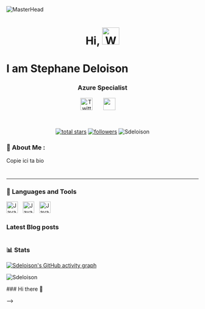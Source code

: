 ![MasterHead](https://images-wixmp-ed30a86b8c4ca887773594c2.wixmp.com/f/826040f5-466d-4fe5-ad72-dbcdfd174c26/dau44ju-edb5fd39-a2e0-427c-af10-4474fd013360.png?token=eyJ0eXAiOiJKV1QiLCJhbGciOiJIUzI1NiJ9.eyJzdWIiOiJ1cm46YXBwOjdlMGQxODg5ODIyNjQzNzNhNWYwZDQxNWVhMGQyNmUwIiwiaXNzIjoidXJuOmFwcDo3ZTBkMTg4OTgyMjY0MzczYTVmMGQ0MTVlYTBkMjZlMCIsIm9iaiI6W1t7InBhdGgiOiJcL2ZcLzgyNjA0MGY1LTQ2NmQtNGZlNS1hZDcyLWRiY2RmZDE3NGMyNlwvZGF1NDRqdS1lZGI1ZmQzOS1hMmUwLTQyN2MtYWYxMC00NDc0ZmQwMTMzNjAucG5nIn1dXSwiYXVkIjpbInVybjpzZXJ2aWNlOmZpbGUuZG93bmxvYWQiXX0.jBzpgqFp7dnCilunQuNcNFuGQVg-xUhzm-70e3teeWw)

<h1 align="center"> Hi, <img src="https://raw.githubusercontent.com/nixin72/nixin72/master/wave.gif" 
         alt="Waving hand animated gif"
         height="45"
         width="45" /><h1>I am Stephane Deloison</h1>
         
<h3 align="center">Azure Specialist</h3>

<!-- Social icons section -->
<p align="center">
  <!-- <a href="https://www.youtube.com/channel/UCbgTopUOJCunW_6CZjgxQhw"><img width="32px" alt="Youtube" title="Youtube" src="https://user-images.githubusercontent.com/55253106/200549739-5e98dbff-ae56-4afe-8581-4d8aca6ef85f.png"/></a>
  &#8287;&#8287;&#8287;&#8287;&#8287; -->
  <a href="https://twitter.com/stephandeloison"><img width="32px" alt="Twitter" title="Twitter" src="https://user-images.githubusercontent.com/55253106/200549594-3d0b3a85-7aab-43ae-a511-8a4b43783647.png"/></a>
  &#8287;&#8287;&#8287;&#8287;&#8287;
  <!-- <a href="https://discord.gg/q2qZdRUc" alt="Discord" title="Discord Server"><img width="32px" src="https://user-images.githubusercontent.com/55253106/200549449-068008a9-37f6-4ef4-b03e-727cc8f6b47f.png"/></a>
  &#8287;&#8287;&#8287;&#8287;&#8287; -->
 <a href="https://www.linkedin.com/in/stephane-deloison-6230bb11" alt="Linkedin" title="Linkedin "><img width="32px" src="https://camo.githubusercontent.com/c8a9c5b414cd812ad6a97a46c29af67239ddaeae08c41724ff7d945fb4c047e5/68747470733a2f2f6564656e742e6769746875622e696f2f537570657254696e7949636f6e732f696d616765732f7376672f6c696e6b6564696e2e737667"/></a>
  &#8287;&#8287;&#8287;&#8287;&#8287;
</p>

<br/>

<!-- Social badges section -->

<p align="center">      
  <a href="https://github.com/Sdeloison?tab=repositories&sort=stargazers">
    <img alt="total stars" title="Total stars on GitHub" src="https://custom-icon-badges.demolab.com/github/stars/Sdeloison?color=55960c&style=for-the-badge&labelColor=488207&logo=star"/></a>
         
  <a href="https://github.com/Sdeloison?tab=followers">
    <img alt="followers" title="Follow me on Github" src="https://custom-icon-badges.demolab.com/github/followers/Sdeloison?color=236ad3&labelColor=1155ba&style=for-the-badge&logo=person-add&label=Follow&logoColor=white"/></a>
  
  <a>
    <img src="https://komarev.com/ghpvc/?username=Sdeloison&label=Views&color=blue&style=plastic&style=for-the-badge" alt="Sdeloison"/></a>
</p>

### 💫 About Me :

<p>Copie ici ta bio</p>

#
---

### 🧰 Languages and Tools

<img align="left" alt="Java" width="30px" style="padding-right:10px;" src="https://cdn.jsdelivr.net/gh/devicons/devicon/icons/azure/azure-original.svg" />
<img align="left" alt="Java" width="30px" style="padding-right:10px;" src="https://cdn.jsdelivr.net/gh/devicons/devicon/icons/terraform/terraform-original.svg" />
<img align="left" alt="Java" width="30px" src="https://cdn.jsdelivr.net/gh/devicons/devicon/icons/github/github-original.svg" />
          

<!-- Go sur devicons pour choper les logo que tu veux. Copie colle le tag img et change juste le src-->

<br />

#

### Latest Blog posts
<!-- BLOG-POST-LIST:START -->
<!-- BLOG-POST-LIST:END -->


#

### 📊 Stats

[![Sdeloison's GitHub activity graph](https://activity-graph.herokuapp.com/graph?username=Sdeloison&&theme=xcode)](https://github.com/Sdeloison)

<!-- <p><img align="center" src="https://github-readme-stats.vercel.app/api/top-langs?username=Sdeloison&show_icons=true&locale=en&layout=compact&theme=tokyonight" alt="Sdeloison" /></p>

<p>&nbsp;<img align="center" src="https://github-readme-stats.vercel.app/api?username=Sdeloison&show_icons=true&locale=en&theme=tokyonight" alt="Sdeloison" /></p> -->

<p><img align="center" src="https://github-readme-streak-stats.herokuapp.com/?user=Sdeloison&&theme=tokyonight" alt="Sdeloison" /></p>### Hi there 👋

-->

